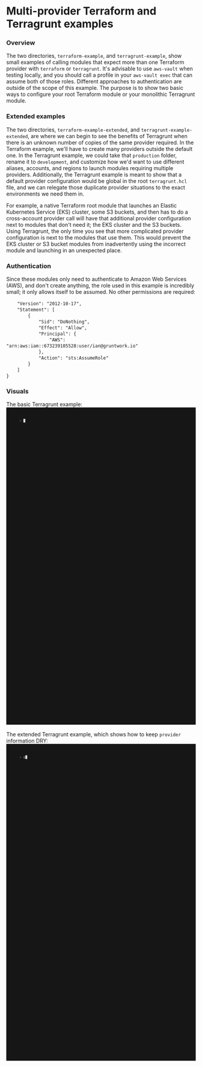 # Multi-provider Terraform and Terragrunt examples

### Overview
The two directories, `terraform-example`, and `terragrunt-example`, show small examples of calling modules that expect more than one Terraform provider with `terraform` or `terragrunt`. It's advisable to use `aws-vault` when testing locally, and you should call a profile in your `aws-vault exec` that can assume both of those roles. Different approaches to authentication are outside of the scope of this example. The purpose is to show two basic ways to configure your root Terraform module or your monolithic Terragrunt module.

### Extended examples
The two directories, `terraform-example-extended`, and `terragrunt-example-extended`, are where we can begin to see the benefits of Terragrunt when there is an unknown number of copies of the same provider required. In the Terraform example, we'll have to create many providers outside the default one. In the Terragrunt example, we could take that `production` folder, rename it to `development`, and customize how we'd want to use different aliases, accounts, and regions to launch modules requiring multiple providers. Additionally, the Terragrunt example is meant to show that a default provider configuration would be global in the root `terragrunt.hcl` file, and we can relegate those duplicate provider situations to the exact environments we need them in.

For example, a native Terraform root module that launches an Elastic Kubernetes Service (EKS) cluster, some S3 buckets, and then has to do a cross-account provider call will have that additional provider configuration next to modules that don't need it; the EKS cluster and the S3 buckets. Using Terragrunt, the only time you see that more complicated provider configuration is next to the modules that use them. This would prevent the EKS cluster or S3 bucket modules from inadvertently using the incorrect module and launching in an unexpected place.

### Authentication
Since these modules only need to authenticate to Amazon Web Services (AWS), and don't create anything, the role used in this example is incredibly small; it only allows itself to be assumed. No other permissions are required:

```
    "Version": "2012-10-17",
    "Statement": [
        {
            "Sid": "DoNothing",
            "Effect": "Allow",
            "Principal": {
                "AWS": "arn:aws:iam::673239105528:user/ian@gruntwork.io"
            },
            "Action": "sts:AssumeRole"
        }
    ]
}
```

### Visuals
The basic Terragrunt example:
![Terragrunt example](/images/terragrunt-example.gif)

The extended Terragrunt example, which shows how to keep `provider` information DRY:
![Terragrunt example extended](/images/terragrunt-example-extended.gif)


